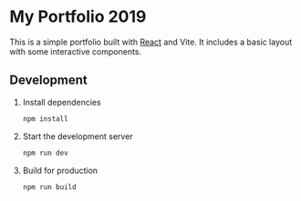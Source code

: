 # My Portfolio 2019

This is a simple portfolio built with [React](https://reactjs.org/) and Vite. It includes a basic layout with some interactive components.

## Development

1. Install dependencies
   ```bash
   npm install
   ```
2. Start the development server
   ```bash
   npm run dev
   ```
3. Build for production
   ```bash
   npm run build
   ```

